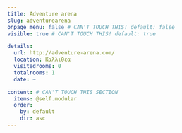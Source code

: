 ```yaml
---
title: Adventure arena
slug: adventurearena
onpage_menu: false # CAN'T TOUCH THIS! default: false
visible: true # CAN'T TOUCH THIS! default: true

details:
  url: http://adventure-arena.com/
  location: Καλλιθέα
  visitedrooms: 0
  totalrooms: 1
  date: ~

content: # CAN'T TOUCH THIS SECTION
  items: @self.modular
  order:
    by: default
    dir: asc
---
```

